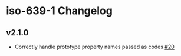 # iso-639-1 Changelog

## v2.1.0
- Correctly handle prototype property names passed as codes [#20](https://github.com/meikidd/iso-639-1/issues/20)